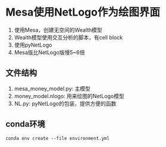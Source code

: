 # Mesa使用NetLogo作为绘图界面

1. 使用Mesa，创建无空间的Wealth模型
2. Wealth模型使用交互分析的脚本，有cell block
3. 使用pyNetLogo
4. Mesa版比NetLogo版慢5~6倍

## 文件结构

1. mesa_money_model.py: 主模型
2. money_model.nlogo: 用来绘图的NetLogo模型
3. NL.py: pyNetLogo的包装，提供方便的函数

## conda环境
```
conda env create --file environment.yml
```
